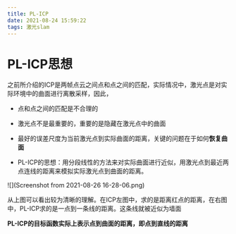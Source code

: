 ```yaml
---
title: PL-ICP
date: 2021-08-24 15:59:22
tags: 激光slam
---
```


# PL-ICP思想

之前所介绍的ICP是两帧点云之间点和点之间的匹配，实际情况中，激光点是对实际环境中的曲面进行离散采样，因此，

- 点和点之间的匹配是不合理的

- 激光点不是最重要的，重要的是隐藏在激光点中的曲面
- 最好的误差尺度为当前激光点到实际曲面的距离，关键的问题在于如何**恢复曲面**
- PL-ICP的思想：用分段线性的方法来对实际曲面进行近似，用激光点到最近两点连线的距离来模拟实际激光点到曲面的距离。

![](Screenshot from 2021-08-26 16-28-06.png)

从上图可以看出较为清晰的理解。在ICP左图中，求的是距离红点的距离，在右图中，PL-ICP求的是一点到一条线的距离。这条线就被近似为墙面

**PL-ICP的目标函数实际上表示点到曲面的距离，即点到直线的距离**


